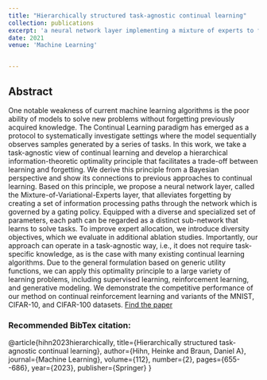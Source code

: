 ```yaml
---
title: "Hierarchically structured task-agnostic continual learning"
collection: publications
excerpt: 'a neural network layer implementing a mixture of experts to facilitate continual learning'
date: 2021
venue: 'Machine Learning'


---
```

## Abstract
One notable weakness of current machine learning algorithms is the poor ability of models to solve new problems without forgetting previously acquired knowledge. The Continual Learning paradigm has emerged as a protocol to systematically investigate settings where the model sequentially observes samples generated by a series of tasks. In this work, we take a task-agnostic view of continual learning and develop a hierarchical information-theoretic optimality principle that facilitates a trade-off between learning and forgetting. We derive this principle from a Bayesian perspective and show its connections to previous approaches to continual learning. Based on this principle, we propose a neural network layer, called the Mixture-of-Variational-Experts layer, that alleviates forgetting by creating a set of information processing paths through the network which is governed by a gating policy. Equipped with a diverse and specialized set of parameters, each path can be regarded as a distinct sub-network that learns to solve tasks. To improve expert allocation, we introduce diversity objectives, which we evaluate in additional ablation studies. Importantly, our approach can operate in a task-agnostic way, i.e., it does not require task-specific knowledge, as is the case with many existing continual learning algorithms. Due to the general formulation based on generic utility functions, we can apply this optimality principle to a large variety of learning problems, including supervised learning, reinforcement learning, and generative modeling. We demonstrate the competitive performance of our method on continual reinforcement learning and variants of the MNIST, CIFAR-10, and CIFAR-100 datasets.
[Find the paper](https://link.springer.com/article/10.1007/s10994-022-06283-9)

### Recommended BibTex citation: 
@article{hihn2023hierarchically,
  title={Hierarchically structured task-agnostic continual learning},
  author={Hihn, Heinke and Braun, Daniel A},
  journal={Machine Learning},
  volume={112},
  number={2},
  pages={655--686},
  year={2023},
  publisher={Springer}
}
